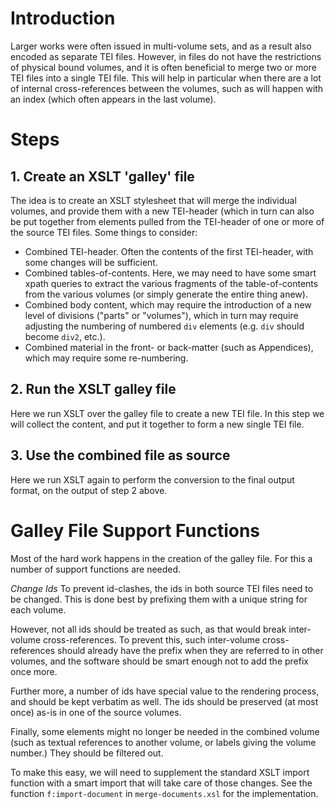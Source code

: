 # Introduction #

Larger works were often issued in multi-volume sets, and as a result also encoded as separate TEI files. However, in files do not have the restrictions of physical bound volumes, and it is often beneficial to merge two or more TEI files into a single TEI file. This will help in particular when there are a lot of internal cross-references between the volumes, such as will happen with an index (which often appears in the last volume).


# Steps #

## 1. Create an XSLT 'galley' file ##

The idea is to create an XSLT stylesheet that will merge the individual volumes, and provide them with a new TEI-header (which in turn can also be put together from elements pulled from the TEI-header of one or more of the source TEI files. Some things to consider:

* Combined TEI-header. Often the contents of the first TEI-header, with some changes will be sufficient.
* Combined tables-of-contents. Here, we may need to have some smart xpath queries to extract the various fragments of the table-of-contents from the various volumes (or simply generate the entire thing anew).
* Combined body content, which may require the introduction of a new level of divisions ("parts" or "volumes"), which in turn may require adjusting the numbering of numbered `div` elements (e.g. `div` should become `div2`, etc.).
* Combined material in the front- or back-matter (such as Appendices), which may require some re-numbering.

## 2. Run the XSLT galley file ##

Here we run XSLT over the galley file to create a new TEI file. In this step we will collect the content, and put it together to form a new single TEI file.

## 3. Use the combined file as source ##

Here we run XSLT again to perform the conversion to the final output format, on the output of step 2 above.

# Galley File Support Functions #

Most of the hard work happens in the creation of the galley file. For this a number of support functions are needed.

_Change Ids_ To prevent id-clashes, the ids in both source TEI files need to be changed. This is done best by prefixing them with a unique string for each volume.

However, not all ids should be treated as such, as that would break inter-volume cross-references. To prevent this, such inter-volume cross-references should already have the prefix when they are referred to in other volumes, and the software should be smart enough not to add the prefix once more.

Further more, a number of ids have special value to the rendering process, and should be kept verbatim as well. The ids should be preserved (at most once) as-is in one of the source volumes.

Finally, some elements might no longer be needed in the combined volume (such as textual references to another volume, or labels giving the volume number.) They should be filtered out.

To make this easy, we will need to supplement the standard XSLT import function with a smart import that will take care of those changes. See the function `f:import-document` in `merge-documents.xsl` for the implementation.

